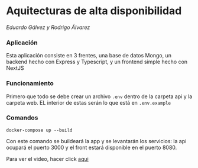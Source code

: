 # Aquitecturas de alta disponibilidad
*Eduardo Gálvez y Rodrigo Álvarez*
### Aplicación
Esta aplicación consiste en 3 frentes, una base de datos Mongo, un backend hecho con Express y Typescript, y un frontend simple hecho con NextJS

### Funcionamiento
Primero que todo se debe crear un archivo `.env` dentro de la carpeta api y la carpeta web.
EL interior de estas serán lo que está en `.env.example`

### Comandos
``` 
docker-compose up --build
```
Con este comando se buildeará la app y se levantarán los servicios:
    la api ocupará el puerto 3000 y el front estará disponible en el puerto 8080. 

Para ver el video, hacer click [aqui](https://www.youtube.com/watch?v=PoQRrfycH-E)
